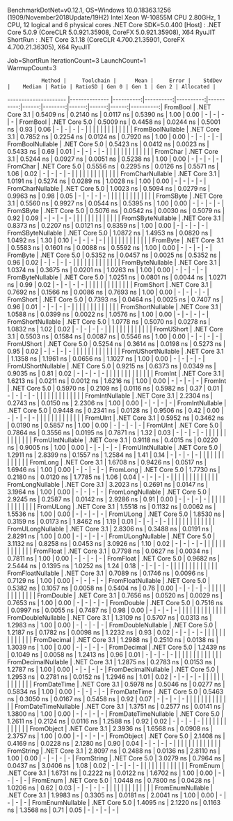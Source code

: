 
BenchmarkDotNet=v0.12.1, OS=Windows 10.0.18363.1256 (1909/November2018Update/19H2)
Intel Xeon W-10855M CPU 2.80GHz, 1 CPU, 12 logical and 6 physical cores
.NET Core SDK=5.0.400
  [Host]   : .NET Core 5.0.9 (CoreCLR 5.0.921.35908, CoreFX 5.0.921.35908), X64 RyuJIT
  ShortRun : .NET Core 3.1.18 (CoreCLR 4.700.21.35901, CoreFX 4.700.21.36305), X64 RyuJIT

Job=ShortRun  IterationCount=3  LaunchCount=1  
WarmupCount=3  

               Method |     Toolchain |      Mean |     Error |    StdDev |    Median | Ratio | RatioSD | Gen 0 | Gen 1 | Gen 2 | Allocated |
--------------------- |-------------- |----------:|----------:|----------:|----------:|------:|--------:|------:|------:|------:|----------:|
             FromBool | .NET Core 3.1 | 0.5409 ns | 0.2140 ns | 0.0117 ns | 0.5390 ns |  1.00 |    0.00 |     - |     - |     - |         - |
             FromBool | .NET Core 5.0 | 0.5009 ns | 0.4458 ns | 0.0244 ns | 0.5001 ns |  0.93 |    0.06 |     - |     - |     - |         - |
                      |               |           |           |           |           |       |         |       |       |       |           |
     FromBoolNullable | .NET Core 3.1 | 0.7852 ns | 0.2254 ns | 0.0124 ns | 0.7920 ns |  1.00 |    0.00 |     - |     - |     - |         - |
     FromBoolNullable | .NET Core 5.0 | 0.5423 ns | 0.0412 ns | 0.0023 ns | 0.5433 ns |  0.69 |    0.01 |     - |     - |     - |         - |
                      |               |           |           |           |           |       |         |       |       |       |           |
             FromChar | .NET Core 3.1 | 0.5244 ns | 0.0927 ns | 0.0051 ns | 0.5238 ns |  1.00 |    0.00 |     - |     - |     - |         - |
             FromChar | .NET Core 5.0 | 0.5556 ns | 0.2295 ns | 0.0126 ns | 0.5571 ns |  1.06 |    0.02 |     - |     - |     - |         - |
                      |               |           |           |           |           |       |         |       |       |       |           |
     FromCharNullable | .NET Core 3.1 | 1.0191 ns | 0.5274 ns | 0.0289 ns | 1.0028 ns |  1.00 |    0.00 |     - |     - |     - |         - |
     FromCharNullable | .NET Core 5.0 | 1.0023 ns | 0.5094 ns | 0.0279 ns | 0.9963 ns |  0.98 |    0.05 |     - |     - |     - |         - |
                      |               |           |           |           |           |       |         |       |       |       |           |
            FromSByte | .NET Core 3.1 | 0.5560 ns | 0.9927 ns | 0.0544 ns | 0.5395 ns |  1.00 |    0.00 |     - |     - |     - |         - |
            FromSByte | .NET Core 5.0 | 0.5076 ns | 0.0542 ns | 0.0030 ns | 0.5079 ns |  0.92 |    0.09 |     - |     - |     - |         - |
                      |               |           |           |           |           |       |         |       |       |       |           |
    FromSByteNullable | .NET Core 3.1 | 0.8373 ns | 0.2207 ns | 0.0121 ns | 0.8359 ns |  1.00 |    0.00 |     - |     - |     - |         - |
    FromSByteNullable | .NET Core 5.0 | 1.0872 ns | 1.4953 ns | 0.0820 ns | 1.0492 ns |  1.30 |    0.10 |     - |     - |     - |         - |
                      |               |           |           |           |           |       |         |       |       |       |           |
             FromByte | .NET Core 3.1 | 0.5583 ns | 0.1601 ns | 0.0088 ns | 0.5592 ns |  1.00 |    0.00 |     - |     - |     - |         - |
             FromByte | .NET Core 5.0 | 0.5352 ns | 0.0457 ns | 0.0025 ns | 0.5352 ns |  0.96 |    0.02 |     - |     - |     - |         - |
                      |               |           |           |           |           |       |         |       |       |       |           |
     FromByteNullable | .NET Core 3.1 | 1.0374 ns | 0.3675 ns | 0.0201 ns | 1.0263 ns |  1.00 |    0.00 |     - |     - |     - |         - |
     FromByteNullable | .NET Core 5.0 | 1.0251 ns | 0.0801 ns | 0.0044 ns | 1.0271 ns |  0.99 |    0.02 |     - |     - |     - |         - |
                      |               |           |           |           |           |       |         |       |       |       |           |
            FromShort | .NET Core 3.1 | 0.7692 ns | 0.1566 ns | 0.0086 ns | 0.7693 ns |  1.00 |    0.00 |     - |     - |     - |         - |
            FromShort | .NET Core 5.0 | 0.7393 ns | 0.0464 ns | 0.0025 ns | 0.7407 ns |  0.96 |    0.01 |     - |     - |     - |         - |
                      |               |           |           |           |           |       |         |       |       |       |           |
    FromShortNullable | .NET Core 3.1 | 1.0588 ns | 0.0399 ns | 0.0022 ns | 1.0576 ns |  1.00 |    0.00 |     - |     - |     - |         - |
    FromShortNullable | .NET Core 5.0 | 1.0778 ns | 0.5070 ns | 0.0278 ns | 1.0832 ns |  1.02 |    0.02 |     - |     - |     - |         - |
                      |               |           |           |           |           |       |         |       |       |       |           |
           FromUShort | .NET Core 3.1 | 0.5503 ns | 0.1584 ns | 0.0087 ns | 0.5546 ns |  1.00 |    0.00 |     - |     - |     - |         - |
           FromUShort | .NET Core 5.0 | 0.5254 ns | 0.3614 ns | 0.0198 ns | 0.5273 ns |  0.95 |    0.02 |     - |     - |     - |         - |
                      |               |           |           |           |           |       |         |       |       |       |           |
   FromUShortNullable | .NET Core 3.1 | 1.1358 ns | 1.1961 ns | 0.0656 ns | 1.1027 ns |  1.00 |    0.00 |     - |     - |     - |         - |
   FromUShortNullable | .NET Core 5.0 | 0.9215 ns | 0.6373 ns | 0.0349 ns | 0.9035 ns |  0.81 |    0.02 |     - |     - |     - |         - |
                      |               |           |           |           |           |       |         |       |       |       |           |
              FromInt | .NET Core 3.1 | 1.6213 ns | 0.0211 ns | 0.0012 ns | 1.6216 ns |  1.00 |    0.00 |     - |     - |     - |         - |
              FromInt | .NET Core 5.0 | 0.5970 ns | 0.2109 ns | 0.0116 ns | 0.5982 ns |  0.37 |    0.01 |     - |     - |     - |         - |
                      |               |           |           |           |           |       |         |       |       |       |           |
      FromIntNullable | .NET Core 3.1 | 2.2304 ns | 0.2743 ns | 0.0150 ns | 2.2306 ns |  1.00 |    0.00 |     - |     - |     - |         - |
      FromIntNullable | .NET Core 5.0 | 0.9448 ns | 0.2341 ns | 0.0128 ns | 0.9506 ns |  0.42 |    0.00 |     - |     - |     - |         - |
                      |               |           |           |           |           |       |         |       |       |       |           |
             FromUInt | .NET Core 3.1 | 0.5952 ns | 0.3462 ns | 0.0190 ns | 0.5857 ns |  1.00 |    0.00 |     - |     - |     - |         - |
             FromUInt | .NET Core 5.0 | 0.7864 ns | 0.3556 ns | 0.0195 ns | 0.7871 ns |  1.32 |    0.03 |     - |     - |     - |         - |
                      |               |           |           |           |           |       |         |       |       |       |           |
     FromUIntNullable | .NET Core 3.1 | 0.9118 ns | 0.4015 ns | 0.0220 ns | 0.9005 ns |  1.00 |    0.00 |     - |     - |     - |         - |
     FromUIntNullable | .NET Core 5.0 | 1.2911 ns | 2.8399 ns | 0.1557 ns | 1.2584 ns |  1.41 |    0.14 |     - |     - |     - |         - |
                      |               |           |           |           |           |       |         |       |       |       |           |
             FromLong | .NET Core 3.1 | 1.6708 ns | 0.9426 ns | 0.0517 ns | 1.6946 ns |  1.00 |    0.00 |     - |     - |     - |         - |
             FromLong | .NET Core 5.0 | 1.7730 ns | 0.2180 ns | 0.0120 ns | 1.7785 ns |  1.06 |    0.04 |     - |     - |     - |         - |
                      |               |           |           |           |           |       |         |       |       |       |           |
     FromLongNullable | .NET Core 3.1 | 3.2023 ns | 0.2691 ns | 0.0147 ns | 3.1964 ns |  1.00 |    0.00 |     - |     - |     - |         - |
     FromLongNullable | .NET Core 5.0 | 2.9245 ns | 0.2587 ns | 0.0142 ns | 2.9286 ns |  0.91 |    0.00 |     - |     - |     - |         - |
                      |               |           |           |           |           |       |         |       |       |       |           |
            FromULong | .NET Core 3.1 | 1.5518 ns | 0.1132 ns | 0.0062 ns | 1.5536 ns |  1.00 |    0.00 |     - |     - |     - |         - |
            FromULong | .NET Core 5.0 | 1.8530 ns | 0.3159 ns | 0.0173 ns | 1.8462 ns |  1.19 |    0.01 |     - |     - |     - |         - |
                      |               |           |           |           |           |       |         |       |       |       |           |
    FromULongNullable | .NET Core 3.1 | 2.8306 ns | 0.3488 ns | 0.0191 ns | 2.8291 ns |  1.00 |    0.00 |     - |     - |     - |         - |
    FromULongNullable | .NET Core 5.0 | 3.1132 ns | 0.8258 ns | 0.0453 ns | 3.0926 ns |  1.10 |    0.02 |     - |     - |     - |         - |
                      |               |           |           |           |           |       |         |       |       |       |           |
            FromFloat | .NET Core 3.1 | 0.7798 ns | 0.0627 ns | 0.0034 ns | 0.7811 ns |  1.00 |    0.00 |     - |     - |     - |         - |
            FromFloat | .NET Core 5.0 | 0.9682 ns | 2.5444 ns | 0.1395 ns | 1.0252 ns |  1.24 |    0.18 |     - |     - |     - |         - |
                      |               |           |           |           |           |       |         |       |       |       |           |
    FromFloatNullable | .NET Core 3.1 | 0.7089 ns | 0.1746 ns | 0.0096 ns | 0.7129 ns |  1.00 |    0.00 |     - |     - |     - |         - |
    FromFloatNullable | .NET Core 5.0 | 0.5382 ns | 0.1057 ns | 0.0058 ns | 0.5404 ns |  0.76 |    0.00 |     - |     - |     - |         - |
                      |               |           |           |           |           |       |         |       |       |       |           |
           FromDouble | .NET Core 3.1 | 0.7656 ns | 0.0520 ns | 0.0029 ns | 0.7653 ns |  1.00 |    0.00 |     - |     - |     - |         - |
           FromDouble | .NET Core 5.0 | 0.7516 ns | 0.0997 ns | 0.0055 ns | 0.7487 ns |  0.98 |    0.00 |     - |     - |     - |         - |
                      |               |           |           |           |           |       |         |       |       |       |           |
   FromDoubleNullable | .NET Core 3.1 | 1.3109 ns | 0.5707 ns | 0.0313 ns | 1.2983 ns |  1.00 |    0.00 |     - |     - |     - |         - |
   FromDoubleNullable | .NET Core 5.0 | 1.2187 ns | 0.1782 ns | 0.0098 ns | 1.2232 ns |  0.93 |    0.02 |     - |     - |     - |         - |
                      |               |           |           |           |           |       |         |       |       |       |           |
          FromDecimal | .NET Core 3.1 | 1.2988 ns | 0.2510 ns | 0.0138 ns | 1.3039 ns |  1.00 |    0.00 |     - |     - |     - |         - |
          FromDecimal | .NET Core 5.0 | 1.2439 ns | 0.1049 ns | 0.0058 ns | 1.2413 ns |  0.96 |    0.01 |     - |     - |     - |         - |
                      |               |           |           |           |           |       |         |       |       |       |           |
  FromDecimalNullable | .NET Core 3.1 | 1.2875 ns | 0.2783 ns | 0.0153 ns | 1.2787 ns |  1.00 |    0.00 |     - |     - |     - |         - |
  FromDecimalNullable | .NET Core 5.0 | 1.2953 ns | 0.2781 ns | 0.0152 ns | 1.2946 ns |  1.01 |    0.02 |     - |     - |     - |         - |
                      |               |           |           |           |           |       |         |       |       |       |           |
         FromDateTime | .NET Core 3.1 | 0.5978 ns | 0.5046 ns | 0.0277 ns | 0.5834 ns |  1.00 |    0.00 |     - |     - |     - |         - |
         FromDateTime | .NET Core 5.0 | 0.5463 ns | 0.3050 ns | 0.0167 ns | 0.5458 ns |  0.92 |    0.07 |     - |     - |     - |         - |
                      |               |           |           |           |           |       |         |       |       |       |           |
 FromDateTimeNullable | .NET Core 3.1 | 1.3751 ns | 0.2577 ns | 0.0141 ns | 1.3800 ns |  1.00 |    0.00 |     - |     - |     - |         - |
 FromDateTimeNullable | .NET Core 5.0 | 1.2611 ns | 0.2124 ns | 0.0116 ns | 1.2588 ns |  0.92 |    0.02 |     - |     - |     - |         - |
                      |               |           |           |           |           |       |         |       |       |       |           |
           FromObject | .NET Core 3.1 | 2.3936 ns | 1.6568 ns | 0.0908 ns | 2.3757 ns |  1.00 |    0.00 |     - |     - |     - |         - |
           FromObject | .NET Core 5.0 | 2.1408 ns | 0.4169 ns | 0.0228 ns | 2.1280 ns |  0.90 |    0.04 |     - |     - |     - |         - |
                      |               |           |           |           |           |       |         |       |       |       |           |
           FromString | .NET Core 3.1 | 2.8097 ns | 0.2488 ns | 0.0136 ns | 2.8110 ns |  1.00 |    0.00 |     - |     - |     - |         - |
           FromString | .NET Core 5.0 | 3.0279 ns | 0.7964 ns | 0.0437 ns | 3.0406 ns |  1.08 |    0.02 |     - |     - |     - |         - |
                      |               |           |           |           |           |       |         |       |       |       |           |
             FromEnum | .NET Core 3.1 | 1.6731 ns | 0.2222 ns | 0.0122 ns | 1.6702 ns |  1.00 |    0.00 |     - |     - |     - |         - |
             FromEnum | .NET Core 5.0 | 1.0448 ns | 0.7800 ns | 0.0428 ns | 1.0206 ns |  0.62 |    0.03 |     - |     - |     - |         - |
                      |               |           |           |           |           |       |         |       |       |       |           |
     FromEnumNullable | .NET Core 3.1 | 1.9983 ns | 0.3305 ns | 0.0181 ns | 2.0041 ns |  1.00 |    0.00 |     - |     - |     - |         - |
     FromEnumNullable | .NET Core 5.0 | 1.4095 ns | 2.1220 ns | 0.1163 ns | 1.3568 ns |  0.71 |    0.05 |     - |     - |     - |         - |
